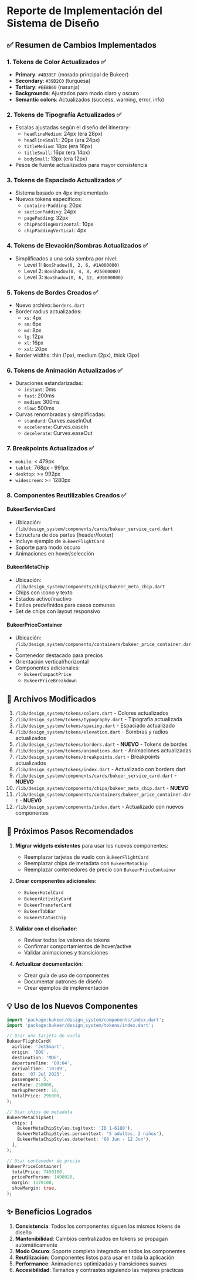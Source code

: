 # Reporte de Implementación del Sistema de Diseño

## ✅ Resumen de Cambios Implementados

### 1. **Tokens de Color Actualizados** ✅
- **Primary**: `#4B39EF` (morado principal de Bukeer)
- **Secondary**: `#39D2C0` (turquesa)
- **Tertiary**: `#EE8B60` (naranja)
- **Backgrounds**: Ajustados para modo claro y oscuro
- **Semantic colors**: Actualizados (success, warning, error, info)

### 2. **Tokens de Tipografía Actualizados** ✅
- Escalas ajustadas según el diseño del itinerary:
  - `headlineMedium`: 24px (era 28px)
  - `headlineSmall`: 20px (era 24px)
  - `titleMedium`: 18px (era 16px)
  - `titleSmall`: 16px (era 14px)
  - `bodySmall`: 13px (era 12px)
- Pesos de fuente actualizados para mayor consistencia

### 3. **Tokens de Espaciado Actualizados** ✅
- Sistema basado en 4px implementado
- Nuevos tokens específicos:
  - `containerPadding`: 20px
  - `sectionPadding`: 24px
  - `pagePadding`: 32px
  - `chipPaddingHorizontal`: 10px
  - `chipPaddingVertical`: 4px

### 4. **Tokens de Elevación/Sombras Actualizados** ✅
- Simplificados a una sola sombra por nivel:
  - Level 1: `BoxShadow(0, 2, 6, #1A000000)`
  - Level 2: `BoxShadow(0, 4, 8, #25000000)`
  - Level 3: `BoxShadow(0, 6, 12, #30000000)`

### 5. **Tokens de Bordes Creados** ✅
- Nuevo archivo: `borders.dart`
- Border radius actualizados:
  - `xs`: 4px
  - `sm`: 6px
  - `md`: 8px
  - `lg`: 12px
  - `xl`: 16px
  - `xxl`: 20px
- Border widths: thin (1px), medium (2px), thick (3px)

### 6. **Tokens de Animación Actualizados** ✅
- Duraciones estandarizadas:
  - `instant`: 0ms
  - `fast`: 200ms
  - `medium`: 300ms
  - `slow`: 500ms
- Curvas renombradas y simplificadas:
  - `standard`: Curves.easeInOut
  - `accelerate`: Curves.easeIn
  - `decelerate`: Curves.easeOut

### 7. **Breakpoints Actualizados** ✅
- `mobile`: < 479px
- `tablet`: 768px - 991px
- `desktop`: >= 992px
- `widescreen`: >= 1280px

### 8. **Componentes Reutilizables Creados** ✅

#### BukeerServiceCard
- Ubicación: `/lib/design_system/components/cards/bukeer_service_card.dart`
- Estructura de dos partes (header/footer)
- Incluye ejemplo de `BukeerFlightCard`
- Soporte para modo oscuro
- Animaciones en hover/selección

#### BukeerMetaChip
- Ubicación: `/lib/design_system/components/chips/bukeer_meta_chip.dart`
- Chips con icono y texto
- Estados activo/inactivo
- Estilos predefinidos para casos comunes
- Set de chips con layout responsivo

#### BukeerPriceContainer
- Ubicación: `/lib/design_system/components/containers/bukeer_price_container.dart`
- Contenedor destacado para precios
- Orientación vertical/horizontal
- Componentes adicionales:
  - `BukeerCompactPrice`
  - `BukeerPriceBreakdown`

## 📁 Archivos Modificados

1. `/lib/design_system/tokens/colors.dart` - Colores actualizados
2. `/lib/design_system/tokens/typography.dart` - Tipografía actualizada
3. `/lib/design_system/tokens/spacing.dart` - Espaciado actualizado
4. `/lib/design_system/tokens/elevation.dart` - Sombras y radios actualizados
5. `/lib/design_system/tokens/borders.dart` - **NUEVO** - Tokens de bordes
6. `/lib/design_system/tokens/animations.dart` - Animaciones actualizadas
7. `/lib/design_system/tokens/breakpoints.dart` - Breakpoints actualizados
8. `/lib/design_system/tokens/index.dart` - Actualizado con borders.dart
9. `/lib/design_system/components/cards/bukeer_service_card.dart` - **NUEVO**
10. `/lib/design_system/components/chips/bukeer_meta_chip.dart` - **NUEVO**
11. `/lib/design_system/components/containers/bukeer_price_container.dart` - **NUEVO**
12. `/lib/design_system/components/index.dart` - Actualizado con nuevos componentes

## 🔄 Próximos Pasos Recomendados

1. **Migrar widgets existentes** para usar los nuevos componentes:
   - Reemplazar tarjetas de vuelo con `BukeerFlightCard`
   - Reemplazar chips de metadata con `BukeerMetaChip`
   - Reemplazar contenedores de precio con `BukeerPriceContainer`

2. **Crear componentes adicionales**:
   - `BukeerHotelCard`
   - `BukeerActivityCard`
   - `BukeerTransferCard`
   - `BukeerTabBar`
   - `BukeerStatusChip`

3. **Validar con el diseñador**:
   - Revisar todos los valores de tokens
   - Confirmar comportamientos de hover/active
   - Validar animaciones y transiciones

4. **Actualizar documentación**:
   - Crear guía de uso de componentes
   - Documentar patrones de diseño
   - Crear ejemplos de implementación

## 💡 Uso de los Nuevos Componentes

```dart
import 'package:bukeer/design_system/components/index.dart';
import 'package:bukeer/design_system/tokens/index.dart';

// Usar una tarjeta de vuelo
BukeerFlightCard(
  airline: 'JetSmart',
  origin: 'BOG',
  destination: 'MDE',
  departureTime: '09:04',
  arrivalTime: '10:09',
  date: '07 Jul 2025',
  passengers: 5,
  netRate: 250000,
  markupPercent: 18,
  totalPrice: 295000,
);

// Usar chips de metadata
BukeerMetaChipSet(
  chips: [
    BukeerMetaChipStyles.tag(text: 'ID 1-6180'),
    BukeerMetaChipStyles.person(text: '5 adultos, 2 niños'),
    BukeerMetaChipStyles.date(text: '08 Jun - 12 Jun'),
  ],
);

// Usar contenedor de precio
BukeerPriceContainer(
  totalPrice: 7450100,
  pricePerPerson: 1490020,
  margin: 1179100,
  showMargin: true,
);
```

## ✨ Beneficios Logrados

1. **Consistencia**: Todos los componentes siguen los mismos tokens de diseño
2. **Mantenibilidad**: Cambios centralizados en tokens se propagan automáticamente
3. **Modo Oscuro**: Soporte completo integrado en todos los componentes
4. **Reutilización**: Componentes listos para usar en toda la aplicación
5. **Performance**: Animaciones optimizadas y transiciones suaves
6. **Accesibilidad**: Tamaños y contrastes siguiendo las mejores prácticas